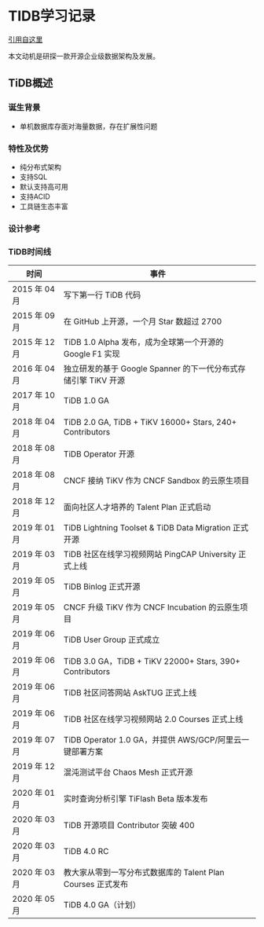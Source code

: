 # TIDB学习记录

[引用自这里](https://book.tidb.io/session5/chapter1/a-brief-history-of-tidb.html)

本文动机是研探一款开源企业级数据架构及发展。

## TiDB概述

### 诞生背景

- 单机数据库存面对海量数据，存在扩展性问题

### 特性及优势

- 纯分布式架构
- 支持SQL
- 默认支持高可用
- 支持ACID
- 工具链生态丰富

### 设计参考

### TiDB时间线


|时间 | 事件|
|--- |---|
|2015 年 04 月	| 写下第一行 TiDB 代码  |
|2015 年 09 月	| 在 GitHub 上开源，一个月 Star 数超过 2700  |
|2015 年 12 月	| TiDB 1.0 Alpha 发布，成为全球第一个开源的 Google F1 实现  |
|2016 年 04 月	| 独立研发的基于 Google Spanner 的下一代分布式存储引擎 TiKV 开源  |
|2017 年 10 月	| TiDB 1.0 GA  |
|2018 年 04 月	| TiDB 2.0 GA, TiDB + TiKV 16000+ Stars, 240+ Contributors  |
|2018 年 08 月	| TiDB Operator 开源  |
|2018 年 08 月	| CNCF 接纳 TiKV 作为 CNCF Sandbox 的云原生项目  |
|2018 年 12 月	| 面向社区人才培养的 Talent Plan 正式启动  |
|2019 年 01 月	| TiDB Lightning Toolset & TiDB Data Migration 正式开源  |
|2019 年 03 月	| TiDB 社区在线学习视频网站 PingCAP University 正式上线  |
|2019 年 05 月	| TiDB Binlog 正式开源  |
|2019 年 05 月	| CNCF 升级 TiKV 作为 CNCF Incubation 的云原生项目  |
|2019 年 06 月	| TiDB User Group 正式成立  |
|2019 年 06 月	| TiDB 3.0 GA，TiDB + TiKV 22000+ Stars, 390+ Contributors  |
|2019 年 06 月	| TiDB 社区问答网站 AskTUG 正式上线  |
|2019 年 06 月	| TiDB 社区在线学习视频网站 2.0 Courses 正式上线  |
|2019 年 07 月	| TiDB Operator 1.0 GA，并提供 AWS/GCP/阿里云一键部署方案  |
|2019 年 12 月	| 混沌测试平台 Chaos Mesh 正式开源  |
|2020 年 01 月	| 实时查询分析引擎 TiFlash Beta 版本发布  |
|2020 年 03 月	| TiDB 开源项目 Contributor 突破 400  |
|2020 年 03 月	| TiDB 4.0 RC  |
|2020 年 03 月	| 教大家从零到一写分布式数据库的 Talent Plan Courses 正式发布  |
|2020 年 05 月	| TiDB 4.0 GA（计划）  |


